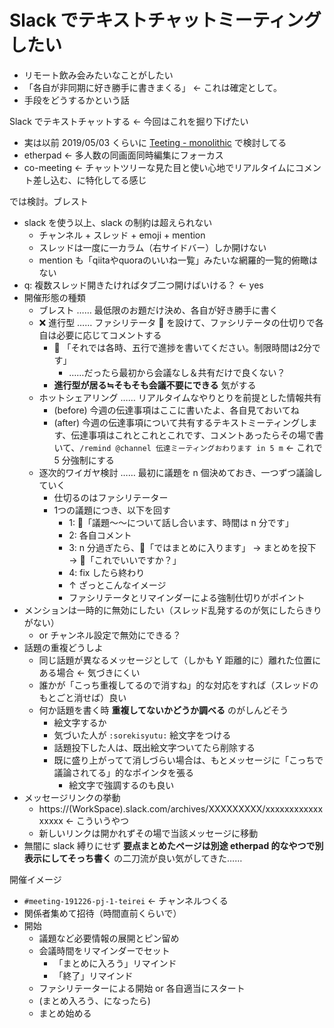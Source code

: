 # Slack でテキストチャットミーティングしたい
- リモート飲み会みたいなことがしたい
- 「各自が非同期に好き勝手に書きまくる」 ← これは確定として。
- 手段をどうするかという話

Slack でテキストチャットする ← 今回はこれを掘り下げたい

- 実は以前 2019/05/03 くらいに [Teeting - monolithic](https://stakiran.github.io/monolithic/teeting.html) で検討してる
- etherpad ← 多人数の同画面同時編集にフォーカス
- co-meeting ← チャットツリーな見た目と使い心地でリアルタイムにコメント差し込む、に特化してる感じ

では検討。ブレスト

- slack を使う以上、slack の制約は超えられない
  - チャンネル + スレッド + emoji + mention
  - スレッドは一度に一カラム（右サイドバー）しか開けない
  - mention も「qiitaやquoraのいいね一覧」みたいな網羅的一覧的俯瞰はない
- q: 複数スレッド開きたければタブ二つ開けばいける？ ← yes
- 開催形態の種類
  - ブレスト …… 最低限のお題だけ決め、各自が好き勝手に書く
  - :x: 進行型 …… ファシリテータ :microphone: を設けて、ファシリテータの仕切りで各自は必要に応じてコメントする
    - :microphone: 「それでは各時、五行で進捗を書いてください。制限時間は2分です」
      - ……だったら最初から会議なし＆共有だけで良くない？
    - **進行型が居る≒そもそも会議不要にできる** 気がする
  - ホットシェアリング …… リアルタイムなやりとりを前提とした情報共有
    - (before) 今週の伝達事項はここに書いたよ、各自見ておいてね
    - (after) 今週の伝達事項について共有するテキストミーティングします、伝達事項はこれとこれとこれです、コメントあったらその場で書いて、`/remind @channel 伝達ミーティングおわります in 5 m` ← これで 5 分強制にする
  - 逐次的ワイガヤ検討 …… 最初に議題を n 個決めておき、一つずつ議論していく
    - 仕切るのはファシリテーター
    - 1つの議題につき、以下を回す
      - 1: :microphone:「議題～～について話し合います、時間は n 分です」
      - 2: 各自コメント
      - 3: n 分過ぎたら、:microphone:「ではまとめに入ります」 → まとめを投下 → :microphone:「これでいいですか？」
      - 4: fix したら終わり
      - ↑ ざっとこんなイメージ
      - ファシリテータとリマインダーによる強制仕切りがポイント
- メンションは一時的に無効にしたい（スレッド乱発するのが気にしたらきりがない）
  - or チャンネル設定で無効にできる？
- 話題の重複どうしよ
  - 同じ話題が異なるメッセージとして（しかも Y 距離的に）離れた位置にある場合 ← 気づきにくい
  - 誰かが「こっち重複してるので消すね」的な対応をすれば（スレッドのもとごと消せば）良い
  - 何か話題を書く時 **重複してないかどうか調べる** のがしんどそう
    - 絵文字するか
    - 気づいた人が `:sorekisyutu:` 絵文字をつける
    - 話題投下した人は、既出絵文字ついてたら削除する
    - 既に盛り上がってて消しづらい場合は、もとメッセージに「こっちで議論されてる」的なポインタを張る
      - 絵文字で強調するのも良い
- メッセージリンクの挙動
  - https://(WorkSpace).slack.com/archives/XXXXXXXXX/xxxxxxxxxxxxxxxxx ← こういうやつ
  - 新しいリンクは開かれずその場で当該メッセージに移動
- 無闇に slack 縛りにせず **要点まとめたページは別途 etherpad 的なやつで別表示にしてそっち書く** の二刀流が良い気がしてきた……

開催イメージ

- `#meeting-191226-pj-1-teirei` ← チャンネルつくる
- 関係者集めて招待（時間直前くらいで）
- 開始
  - 議題など必要情報の展開とピン留め
  - 会議時間をリマインダーでセット
    - 「まとめに入ろう」リマインド
    - 「終了」リマインド
  - ファシリテーターによる開始 or 各自適当にスタート
  - (まとめ入ろう、になったら)
  - まとめ始める
